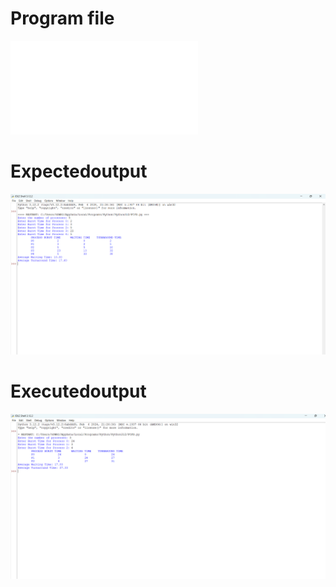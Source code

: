 # Program file

![FCFS](FCFS.py)

# Expectedoutput

![Expectedoutput](Expectedoutput.png)

# Executedoutput

![Executedouput](Executedoutput.png)
